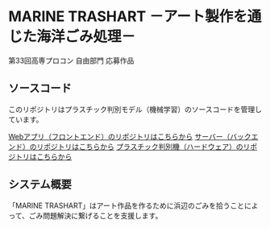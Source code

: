 # MARINE TRASHART －アート製作を通じた海洋ごみ処理－
第33回高専プロコン 自由部門 応募作品

## ソースコード
このリポジトリはプラスチック判別モデル（機械学習）のソースコードを管理しています。

[Webアプリ（フロントエンド）のリポジトリはこちらから](https://github.com/ezaki-lab/2022-trashart)
[サーバー（バックエンド）のリポジトリはこちらから](https://github.com/ezaki-lab/2022-trashart-server)
[プラスチック判別機（ハードウェア）のリポジトリはこちらから](https://github.com/ezaki-lab/2022-trashart-separate-arduino)

## システム概要
「MARINE TRASHART」はアート作品を作るために浜辺のごみを拾うことによって、ごみ問題解決に繋げることを支援します。
